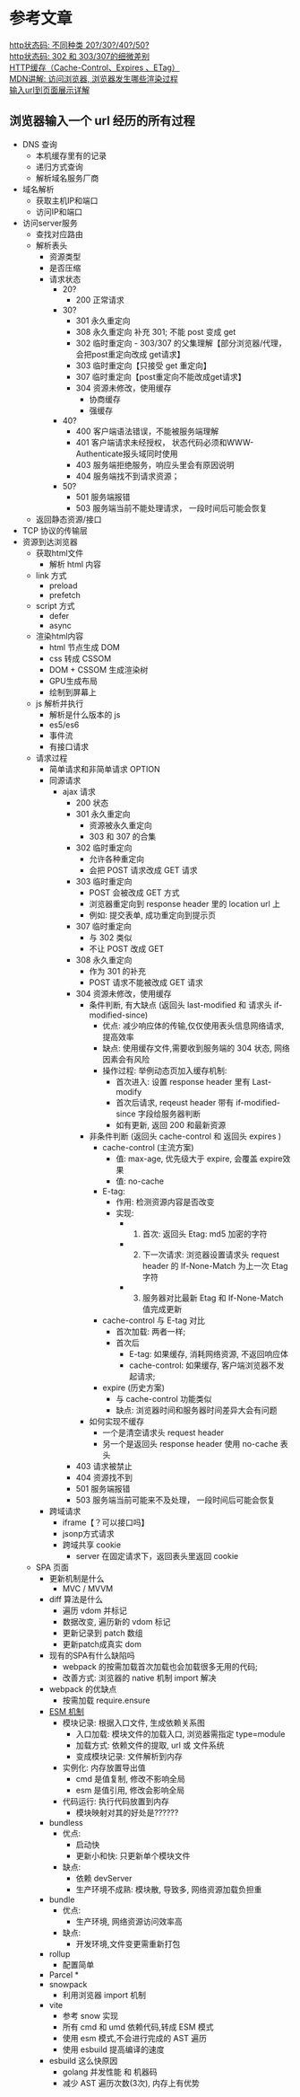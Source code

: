 # 参考文章
[http状态码: 不同种类 20?/30?/40?/50?](https://hit-alibaba.github.io/interview/basic/network/HTTP.html)  
[http状态码: 302 和 303/307的细微差别](https://zhuanlan.zhihu.com/p/60669395)   
[HTTP缓存（Cache-Control、Expires 、ETag）](https://cloud.tencent.com/developer/article/1359915)  
[MDN讲解: 访问浏览器, 浏览器发生哪些渲染过程](渲染页面：浏览器的工作原理)  
[输入url到页面展示详解](https://juejin.cn/post/6931210669991821326)

## 浏览器输入一个 url 经历的所有过程
* DNS 查询
  * 本机缓存里有的记录
  * 递归方式查询
  * 解析域名服务厂商
* 域名解析
  * 获取主机IP和端口
  * 访问IP和端口
* 访问server服务
  * 查找对应路由
  * 解析表头
    * 资源类型
    * 是否压缩
    * 请求状态
      * 20?
        * 200 正常请求
      * 30?
        * 301 永久重定向
        * 308 永久重定向 补充 301; 不能 post 变成 get
        * 302 临时重定向 - 303/307 的父集理解【部分浏览器/代理，会把post重定向改成 get请求】
        * 303 临时重定向【只接受 get 重定向】
        * 307 临时重定向【post重定向不能改成get请求】
        * 304 资源未修改，使用缓存
          * 协商缓存
          * 强缓存 
      * 40?
        * 400 客户端语法错误，不能被服务端理解
        * 401 客户端请求未经授权， 状态代码必须和WWW-Authenticate报头域同时使用
        * 403 服务端拒绝服务，响应头里会有原因说明
        * 404 服务端找不到请求资源；
      * 50?
        * 501 服务端报错
        * 503 服务端当前不能处理请求， 一段时间后可能会恢复
  * 返回静态资源/接口
* TCP 协议的传输层
* 资源到达浏览器
  * 获取html文件
    * 解析 html 内容
  * link 方式
    * preload
    * prefetch
  * script 方式
    * defer
    * async
  * 渲染html内容
    * html 节点生成 DOM
    * css 转成 CSSOM
    * DOM + CSSOM 生成渲染树
    * GPU生成布局
    * 绘制到屏幕上
  * js 解析并执行
    * 解析是什么版本的 js
    * es5/es6
    * 事件流
    * 有接口请求
  * 请求过程  
    * 简单请求和非简单请求 OPTION
    * 同源请求
      * ajax 请求
        * 200 状态
        * 301 永久重定向
          * 资源被永久重定向
          * 303 和 307 的合集
        * 302 临时重定向
          * 允许各种重定向
          * 会把 POST 请求改成 GET 请求
        * 303 临时重定向
          * POST 会被改成 GET 方式
          * 浏览器重定向到 response header 里的 location url 上
          * 例如: 提交表单, 成功重定向到提示页
        * 307 临时重定向
          * 与 302 类似
          * 不让 POST 改成 GET
        * 308 永久重定向
          * 作为 301 的补充
          * POST 请求不能被改成 GET 请求
        * 304 资源未修改，使用缓存
          * 条件判断, 有大缺点 (返回头 last-modified 和 请求头 if-modified-since)  
            * 优点: 减少响应体的传输,仅仅使用表头信息网络请求, 提高效率
            * 缺点: 使用缓存文件,需要收到服务端的 304 状态,  网络因素会有风险
            * 操作过程: 举例动态页加入缓存机制: 
              * 首次进入: 设置 response header 里有 Last-modify
              * 首次后请求, reqeust header 带有 if-modified-since 字段给服务器判断
              * 如有更新, 返回 200 和最新资源
          * 非条件判断 (返回头 cache-control 和 返回头 expires )
            * cache-control (主流方案)
              * 值: max-age, 优先级大于 expire, 会覆盖 expire效果
              * 值: no-cache 
            * E-tag:
              * 作用: 检测资源内容是否改变
              * 实现: 
                * 1. 首次: 返回头 Etag: md5 加密的字符
                * 2. 下一次请求: 浏览器设置请求头 request header 的 If-None-Match 为上一次 Etag 字符
                * 3. 服务器对比最新 Etag 和 If-None-Match 值完成更新
            * cache-control 与 E-tag 对比
              * 首次加载: 两者一样;
              * 首次后
                * E-tag: 如果缓存, 消耗网络资源, 不返回响应体
                * cache-control: 如果缓存, 客户端浏览器不发起请求;
            * expire (历史方案)
              * 与 cache-control 功能类似
              * 缺点: 浏览器时间和服务器时间差异大会有问题
          * 如何实现不缓存
            * 一个是清空请求头 request header
            * 另一个是返回头 response header 使用 no-cache 表头
        * 403 请求被禁止
        * 404 资源找不到
        * 501 服务端报错
        * 503 服务端当前可能来不及处理， 一段时间后可能会恢复
    * 跨域请求
      * iframe【？可以接口吗】
      * jsonp方式请求
      * 跨域共享 cookie
        * server 在固定请求下，返回表头里返回 cookie
  * SPA 页面
    * 更新机制是什么
      * MVC / MVVM
    * diff 算法是什么
      * 遍历 vdom 并标记
      * 数据改变, 遍历新的 vdom 标记
      * 更新记录到 patch 数组
      * 更新patch成真实 dom
    * 现有的SPA有什么缺陷吗
      * webpack 的按需加载首次加载也会加载很多无用的代码;
      * 改善方式: 浏览器的 native 机制 import 解决
    * webpack 的优缺点
      * 按需加载 require.ensure
    * [ESM 机制](https://segmentfault.com/a/1190000025137845)
      * 模块记录: 根据入口文件, 生成依赖关系图
        * 入口加载: 模块文件的加载入口, 浏览器需指定 type=module
        * 加载方式: 依赖文件的提取, url 或 文件系统
        * 变成模块记录: 文件解析到内存
      * 实例化: 内存放置导出值
        * cmd 是值复制, 修改不影响全局
        * esm 是值引用, 修改会影响全局
      * 代码运行: 执行代码放置到内存
        * 模块映射对其的好处是??????
    * bundless
      * 优点: 
        * 启动快
        * 更新小和快: 只更新单个模块文件
      * 缺点: 
        * 依赖 devServer
        * 生产环境不成熟: 模块散, 导致多, 网络资源加载负担重
    * bundle
      * 优点: 
        * 生产环境, 网络资源访问效率高
      * 缺点: 
        * 开发环境,文件变更需重新打包
    * rollup
      * 配置简单
    * Parcel
      * 
    * snowpack
      * 利用浏览器 import 机制
    * vite
      * 参考 snow 实现
      * 所有 cmd 和 umd 依赖代码,转成 ESM 模式
      * 使用 esm 模式,不会进行完成的 AST 遍历
      * 使用 esbuild 提高编译的速度
    * esbuild 这么快原因
      * golang 并发性能 和 机器码
      * 减少 AST 遍历次数(3次), 内存上有优势
